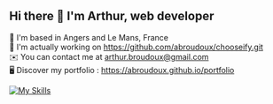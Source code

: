 ## Hi there 👋 I'm Arthur, web developer

📍 I'm based in Angers and Le Mans, France
<br>
🚀 I'm actually working on https://github.com/abroudoux/chooseify.git
<br>
✉️  You can contact me at arthur.broudoux@gmail.com
<br>
🖥️ Discover my portfolio : https://abroudoux.github.io/portfolio
<br>

[![My Skills](https://skillicons.dev/icons?i=js,sass,typescript,react,tailwind,nestjs,git,bash,nodejs,mongodb&perline=5)](https://skillicons.dev)
